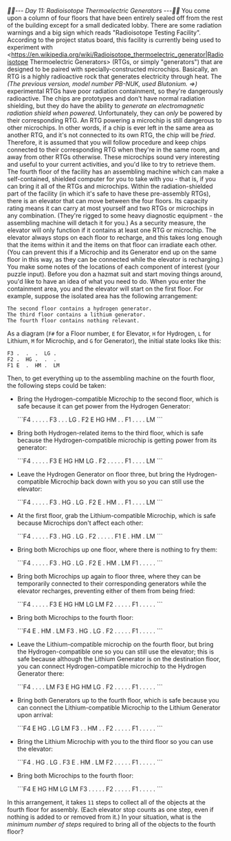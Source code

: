 *:calendar::calendar:--- Day 11: Radioisotope Thermoelectric Generators ---:calendar::calendar:*
You come upon a column of four floors that have been entirely sealed off from the rest of the building except for a small dedicated lobby.  There are some radiation warnings and a big sign which reads "Radioisotope Testing Facility".
According to the project status board, this facility is currently being used to experiment with <https://en.wikipedia.org/wiki/Radioisotope_thermoelectric_generator|Radioisotope Thermoelectric Generators> (RTGs, or simply "generators") that are designed to be paired with specially-constructed microchips. Basically, an RTG is a highly radioactive rock that generates electricity through heat.
The _(The previous version, model number PB-NUK, used Blutonium. =>)_ experimental RTGs have poor radiation containment, so they're dangerously radioactive. The chips are prototypes and don't have normal radiation shielding, but they do have the ability to *generate an electromagnetic radiation shield when powered*.  Unfortunately, they can *only* be powered by their corresponding RTG. An RTG powering a microchip is still dangerous to other microchips.
In other words, if a chip is ever left in the same area as another RTG, and it's not connected to its own RTG, the chip will be *fried*. Therefore, it is assumed that you will follow procedure and keep chips connected to their corresponding RTG when they're in the same room, and away from other RTGs otherwise.
These microchips sound very interesting and useful to your current activities, and you'd like to try to retrieve them.  The fourth floor of the facility has an assembling machine which can make a self-contained, shielded computer for you to take with you - that is, if you can bring it all of the RTGs and microchips.
Within the radiation-shielded part of the facility (in which it's safe to have these pre-assembly RTGs), there is an elevator that can move between the four floors. Its capacity rating means it can carry at most yourself and two RTGs or microchips in any combination. (They're rigged to some heavy diagnostic equipment - the assembling machine will detach it for you.) As a security measure, the elevator will only function if it contains at least one RTG or microchip. The elevator always stops on each floor to recharge, and this takes long enough that the items within it and the items on that floor can irradiate each other. (You can prevent this if a Microchip and its Generator end up on the same floor in this way, as they can be connected while the elevator is recharging.)
You make some notes of the locations of each component of interest (your puzzle input). Before you don a hazmat suit and start moving things around, you'd like to have an idea of what you need to do.
When you enter the containment area, you and the elevator will start on the first floor.
For example, suppose the isolated area has the following arrangement:
```The first floor contains a hydrogen-compatible microchip and a lithium-compatible microchip.
The second floor contains a hydrogen generator.
The third floor contains a lithium generator.
The fourth floor contains nothing relevant.
```
As a diagram (`F#` for a Floor number, `E` for Elevator, `H` for Hydrogen, `L` for Lithium, `M` for Microchip, and `G` for Generator), the initial state looks like this:
```F4 .  .  .  .  .
F3 .  .  .  LG .
F2 .  HG .  .  .
F1 E  .  HM .  LM
```
Then, to get everything up to the assembling machine on the fourth floor, the following steps could be taken:

- <p>Bring the Hydrogen-compatible Microchip to the second floor, which is safe because it can get power from the Hydrogen Generator:</p>```F4 .  .  .  .  . F3 .  .  .  LG . F2 E  HG HM .  . F1 .  .  .  .  LM ```
- <p>Bring both Hydrogen-related items to the third floor, which is safe because the Hydrogen-compatible microchip is getting power from its generator:</p>```F4 .  .  .  .  . F3 E  HG HM LG . F2 .  .  .  .  . F1 .  .  .  .  LM ```
- <p>Leave the Hydrogen Generator on floor three, but bring the Hydrogen-compatible Microchip back down with you so you can still use the elevator:</p>```F4 .  .  .  .  . F3 .  HG .  LG . F2 E  .  HM .  . F1 .  .  .  .  LM ```
- <p>At the first floor, grab the Lithium-compatible Microchip, which is safe because Microchips don't affect each other:</p>```F4 .  .  .  .  . F3 .  HG .  LG . F2 .  .  .  .  . F1 E  .  HM .  LM ```
- <p>Bring both Microchips up one floor, where there is nothing to fry them:</p>```F4 .  .  .  .  . F3 .  HG .  LG . F2 E  .  HM .  LM F1 .  .  .  .  . ```
- <p>Bring both Microchips up again to floor three, where they can be temporarily connected to their corresponding generators while the elevator recharges, preventing either of them from being fried:</p>```F4 .  .  .  .  . F3 E  HG HM LG LM F2 .  .  .  .  . F1 .  .  .  .  . ```
- <p>Bring both Microchips to the fourth floor:</p>```F4 E  .  HM .  LM F3 .  HG .  LG . F2 .  .  .  .  . F1 .  .  .  .  . ```
- <p>Leave the Lithium-compatible microchip on the fourth floor, but bring the Hydrogen-compatible one so you can still use the elevator; this is safe because although the Lithium Generator is on the destination floor, you can connect Hydrogen-compatible microchip to the Hydrogen Generator there:</p>```F4 .  .  .  .  LM F3 E  HG HM LG . F2 .  .  .  .  . F1 .  .  .  .  . ```
- <p>Bring both Generators up to the fourth floor, which is safe because you can connect the Lithium-compatible Microchip to the Lithium Generator upon arrival:</p>```F4 E  HG .  LG LM F3 .  .  HM .  . F2 .  .  .  .  . F1 .  .  .  .  . ```
- <p>Bring the Lithium Microchip with you to the third floor so you can use the elevator:</p>```F4 .  HG .  LG . F3 E  .  HM .  LM F2 .  .  .  .  . F1 .  .  .  .  . ```
- <p>Bring both Microchips to the fourth floor:</p>```F4 E  HG HM LG LM F3 .  .  .  .  . F2 .  .  .  .  . F1 .  .  .  .  . ```

In this arrangement, it takes `11` steps to collect all of the objects at the fourth floor for assembly. (Each elevator stop counts as one step, even if nothing is added to or removed from it.)
In your situation, what is the *minimum number of steps* required to bring all of the objects to the fourth floor?
